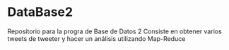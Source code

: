 # DataBase2
Repositorio para la progra de Base de Datos 2
Consiste en obtener varios tweets de tweeter y hacer un análisis utilizando Map-Reduce
